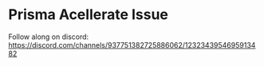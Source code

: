 # Prisma Acellerate Issue
Follow along on discord: https://discord.com/channels/937751382725886062/1232343954695913482
